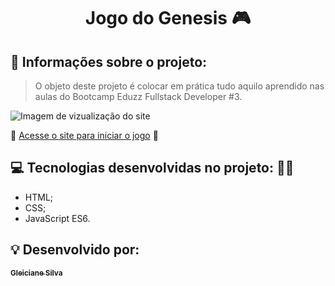 <h1 align="center"> Jogo do Genesis 🎮 </h1>

## 💬 Informações sobre o projeto:

> O objeto deste projeto é colocar em prática tudo aquilo aprendido nas aulas do Bootcamp Eduzz Fullstack Developer #3.

<img src="./screenshots/banner.png" alt="Imagem de vizualização do site">

🚀 [Acesse o site para iniciar o jogo](https://allbertuu.github.io/game-genesis/) 🚀 


## 💻 Tecnologias desenvolvidas no projeto: 👨‍💻

- HTML;
- CSS;
- JavaScript ES6.



## 💡 Desenvolvido por:

  <tr>
    <td align="center">
      <a href="https://github.com/GleicianeSilva">
        <sub>
          <b>Gleiciane Silva</b>
        </sub>
      </a>
    </td>
  </tr>


